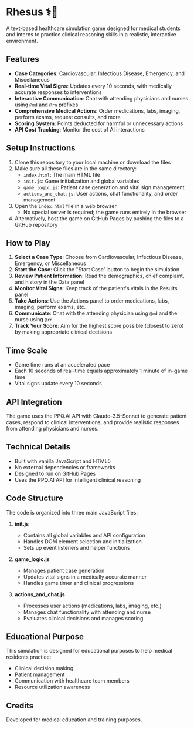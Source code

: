# Rhesus ⚕️🙈

A text-based healthcare simulation game designed for medical students and interns to practice clinical reasoning skills in a realistic, interactive environment.

## Features

- **Case Categories**: Cardiovascular, Infectious Disease, Emergency, and Miscellaneous
- **Real-time Vital Signs**: Updates every 10 seconds, with medically accurate responses to interventions
- **Interactive Communication**: Chat with attending physicians and nurses using `@md` and `@rn` prefixes
- **Comprehensive Medical Actions**: Order medications, labs, imaging, perform exams, request consults, and more
- **Scoring System**: Points deducted for harmful or unnecessary actions
- **API Cost Tracking**: Monitor the cost of AI interactions

## Setup Instructions

1. Clone this repository to your local machine or download the files
2. Make sure all these files are in the same directory:
   - `index.html`: The main HTML file
   - `init.js`: Game initialization and global variables
   - `game_logic.js`: Patient case generation and vital sign management
   - `actions_and_chat.js`: User actions, chat functionality, and order management
3. Open the `index.html` file in a web browser
   - No special server is required; the game runs entirely in the browser
4. Alternatively, host the game on GitHub Pages by pushing the files to a GitHub repository

## How to Play

1. **Select a Case Type**: Choose from Cardiovascular, Infectious Disease, Emergency, or Miscellaneous
2. **Start the Case**: Click the "Start Case" button to begin the simulation
3. **Review Patient Information**: Read the demographics, chief complaint, and history in the Data panel
4. **Monitor Vital Signs**: Keep track of the patient's vitals in the Results panel
5. **Take Actions**: Use the Actions panel to order medications, labs, imaging, perform exams, etc.
6. **Communicate**: Chat with the attending physician using `@md` and the nurse using `@rn`
7. **Track Your Score**: Aim for the highest score possible (closest to zero) by making appropriate clinical decisions

## Time Scale

- Game time runs at an accelerated pace
- Each 10 seconds of real-time equals approximately 1 minute of in-game time
- Vital signs update every 10 seconds

## API Integration

The game uses the PPQ.AI API with Claude-3.5-Sonnet to generate patient cases, respond to clinical interventions, and provide realistic responses from attending physicians and nurses.

## Technical Details

- Built with vanilla JavaScript and HTML5
- No external dependencies or frameworks
- Designed to run on GitHub Pages
- Uses the PPQ.AI API for intelligent clinical reasoning

## Code Structure

The code is organized into three main JavaScript files:

1. **init.js**
   - Contains all global variables and API configuration
   - Handles DOM element selection and initialization
   - Sets up event listeners and helper functions

2. **game_logic.js**
   - Manages patient case generation
   - Updates vital signs in a medically accurate manner
   - Handles game timer and clinical progressions

3. **actions_and_chat.js**
   - Processes user actions (medications, labs, imaging, etc.)
   - Manages chat functionality with attending and nurse
   - Evaluates clinical decisions and manages scoring

## Educational Purpose

This simulation is designed for educational purposes to help medical residents practice:
- Clinical decision making
- Patient management
- Communication with healthcare team members
- Resource utilization awareness

## Credits

Developed for medical education and training purposes.
